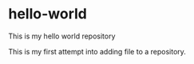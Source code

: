 # hello-world
This is my hello world repository

This is my first attempt into adding file to a repository.
